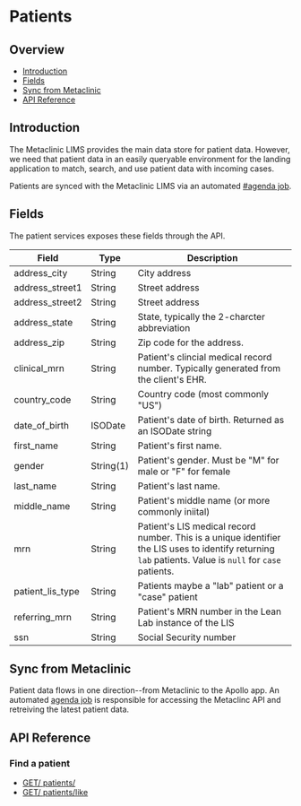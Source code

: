 # Patients

## Overview

- [Introduction](#introduction)
- [Fields](#fields)
- [Sync from Metaclinic](#sync-from-metaclinic)
- [API Reference](#api-reference)


## Introduction

The Metaclinic LIMS provides the main data store for patient data. However,
we need that patient data in an easily queryable environment for the landing
application to match, search, and use patient data with incoming cases.

Patients are synced with the Metaclinic LIMS via an automated
[#agenda job](../../agenda-jobs/README.md).

## Fields

The patient services exposes these fields through the API.

| Field               | Type          | Description                                               |
|---------------------|---------------|-----------------------------------------------------------|
| address_city        | String        | City address                                              |
| address_street1     | String        | Street address                                            |
| address_street2     | String        | Street address                                            |
| address_state       | String        | State, typically the 2-charcter abbreviation              |
| address_zip         | String        | Zip code for the address.                                 |
| clinical_mrn        | String        | Patient's clincial medical record number. Typically generated from the client's EHR.                                                                       |
| country_code        | String        | Country code (most commonly "US")                         |
| date_of_birth       | ISODate       | Patient's date of birth. Returned as an ISODate string    |
| first_name          | String        | Patient's first name.                                     |
| gender              | String(1)     | Patient's gender. Must be "M" for male or "F" for female  |
| last_name           | String        | Patient's last name.                                      |
| middle_name         | String        | Patient's middle name (or more commonly iniital)          |
| mrn                 | String        | Patient's LIS medical record number. This is a unique identifier the LIS uses to identify returning `lab` patients. Value is `null` for `case` patients.   |
| patient_lis_type    | String        | Patients maybe a "lab" patient or a "case" patient        |
| referring_mrn       | String        | Patient's MRN number in the Lean Lab instance of the LIS                                                                                                   |
| ssn                 | String        | Social Security number                                    |

## Sync from Metaclinic

Patient data flows in one direction--from Metaclinic to the Apollo app. An automated
[agenda job](../../agenda/README.md) is responsible for accessing the Metaclinc
API and retreiving the latest patient data.


## API Reference

### Find a patient
- [GET/ patients/](./get/GET-patients.md)
- [GET/ patients/like](./get/GET-patients-like.md)



